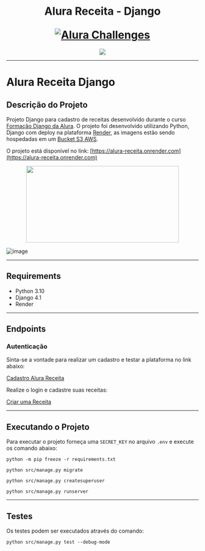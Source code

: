 
<h1 align="center">
	<p align="center">Alura Receita - Django</p>
	<a href="https://alura-receita.onrender.com/"><img src="src\static\img\core-img\favicon.ico" alt="Alura Challenges"></a>
</h1>

<div align="center" id="badges">
    <img src="https://img.shields.io/badge/STATUS-COMPLETED-green"/>
</div>

---

# Alura Receita Django
## Descrição do Projeto
Projeto Django para cadastro de receitas desenvolvido durante o curso [Formação Django da Alura](https://www.alura.com.br/formacao-django). O projeto foi desenvolvido utilizando Python, Django com deploy na plataforma [Render](https://render.com), as imagens estão sendo hospedadas em um [Bucket S3 AWS](https://aws.amazon.com/pt/s3/).

O projeto está disponível no link: [https://alura-receita.onrender.com](https://alura-receita.onrender.com)

<div align="center">
    <img src="docs\alura_receita_tour.gif" width="400" height="200" />
</div>

![image](https://github.com/user-attachments/assets/0573ddb4-34d3-4366-a4e3-9d5109d53a04)


---

## Requirements
- Python 3.10
- Django 4.1
- Render
---

## Endpoints
### Autenticação
Sinta-se a vontade para realizar um cadastro e testar a plataforma no link abaixo:

[Cadastro Alura Receita](https://alura-receita.onrender.com/usuario/cadastro)

Realize o login e cadastre suas receitas:

[Criar uma Receita](https://alura-receita.onrender.com/receita/criar)

---

## Executando o Projeto
Para executar o projeto forneça uma `SECRET_KEY` no arquivo `.env` e execute os comando abaixo:

`python -m pip freeze -r requirements.txt`

`python src/manage.py migrate`

`python src/manage.py createsuperuser`

`python src/manage.py runserver`

---

## Testes
Os testes podem ser executados através do comando:

`python src/manage.py test --debug-mode`
